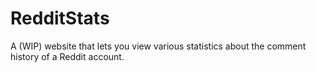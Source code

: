 # RedditStats
A (WIP) website that lets you view various statistics about the comment history of a Reddit account.
